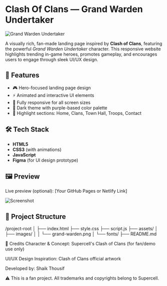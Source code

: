 # Clash Of Clans — Grand Warden Undertaker

![Grand Warden Undertaker](./6ae12889-e988-46db-807f-707c449895f0.png)

A visually rich, fan-made landing page inspired by **Clash of Clans**, featuring the powerful *Grand Warden Undertaker* character. This responsive website highlights trending in-game heroes, promotes gameplay, and encourages users to engage through sleek UI/UX design.

## 🚀 Features

- 🎮 Hero-focused landing page design
- ⚡ Animated and interactive UI elements
- 📱 Fully responsive for all screen sizes
- 🎨 Dark theme with purple-based color palette
- 🧠 Highlight sections: Home, Clans, Town Hall, Troops, Contact

## 🛠 Tech Stack

- **HTML5**
- **CSS3** (with animations)
- **JavaScript**
- **Figma** (for UI design prototype)

## 🖼 Preview

Live preview (optional): [Your GitHub Pages or Netlify Link]

![Screenshot](./6ae12889-e988-46db-807f-707c449895f0.png)

## 📁 Project Structure
/project-root
│
├── index.html
├── style.css
├── script.js
├── assets/
│ ├── images/
│ │ └── grand-warden.png
│ └── fonts/
├── README.md



🙌 Credits
Character & Concept: Supercell's Clash of Clans (for fan/demo use only)

UI/UX Design Inspiration: Clash of Clans official artwork

Developed by: Shaik Thousif

⚠️ This is a fan project. All trademarks and copyrights belong to Supercell.

